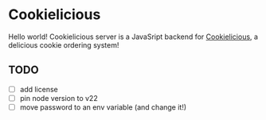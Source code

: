 # Cookielicious

Hello world! Cookielicious server is a JavaSript backend for [Cookielicious](https://github.com/jurkovicova/cookielicious), a delicious cookie ordering system!

## TODO
- [ ] add license
- [ ] pin node version to v22
- [ ] move password to an env variable (and change it!)
